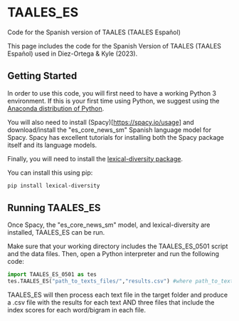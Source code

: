 # TAALES_ES
Code for the Spanish version of TAALES (TAALES Español)

This page includes the code for the Spanish Version of TAALES (TAALES Español) used in Diez-Ortega & Kyle (2023).

## Getting Started
In order to use this code, you will first need to have a working Python 3 environment. If this is your first time using Python, we suggest using the [Anaconda distribution of Python](https://www.anaconda.com/).

You will also need to install (Spacy)[https://spacy.io/usage] and download/install the "es_core_news_sm" Spanish language model for Spacy. Spacy has excellent tutorials for installing both the Spacy package itself and its language models.

Finally, you will need to install the [lexical-diversity package](https://pypi.org/project/lexical-diversity/).

You can install this using pip:

```bash
pip install lexical-diversity
```

## Running TAALES_ES
Once Spacy, the "es_core_news_sm" model, and lexical-diversity are installed, TAALES_ES can be run.

Make sure that your working directory includes the TAALES_ES_0501 script and the data files. Then, open a Python interpreter and run the following code:

```python
import TAALES_ES_0501 as tes
tes.TAALES_ES("path_to_texts_files/","results.csv") #where path_to_texts_files/ is the name of the folder that your text files are in
```

TAALES_ES will then process each text file in the target folder and produce a .csv file with the results for each text AND three files that include the index scores for each word/bigram in each file.
